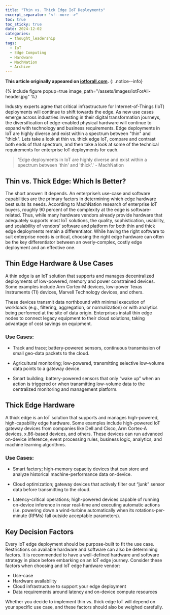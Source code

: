 ```yaml
---
title: "Thin vs. Thick Edge IoT Deployments"
excerpt_separator: "<!--more-->"
toc: true
toc_sticky: true
date: 2024-12-02
categories:
  - thought_leadership
tags:
  - IoT
  - Edge Computing
  - Hardware
  - MachNation
  - Archive
---
```


**This article originally appeared on [iotforall.com](https://www.iotforall.com/thin-vs-thick-edge-in-enterprise-iot-deployments).**
{: .notice--info}

{% include figure popup=true image_path="/assets/images/iotForAll-header.jpg" %}

Industry experts agree that critical infrastructure for Internet-of-Things (IoT) deployments will continue to shift towards the edge. As new use cases emerge across industries investing in their digital transformation journeys, the diversification of edge-enabled physical hardware will continue to expand with technology and business requirements. Edge deployments in IoT are highly diverse and exist within a spectrum between "thin" and "thick". Lets take a look at thin vs. thick edge IoT, compare and contrast both ends of that spectrum, and then take a look at some of the technical requirements for enterprise IoT deployments for each.

<!--more-->

> 'Edge deployments in IoT are highly diverse and exist within a spectrum between 'thin' and 'thick'.' - MachNation

## Thin vs. Thick Edge: Which Is Better?

The short answer: It depends. An enterprise’s use-case and software capabilities are the primary factors in determining which edge hardware best suits its needs. According to MachNation research of enterprise IoT buyers, roughly 90 percent of the complexity at the edge is software-related. Thus, while many hardware vendors already provide hardware that adequately supports most IoT solutions, the quality, sophistication, usability, and scalability of vendors’ software and platform for both thin and thick edge deployments remain a differentiator. While having the right software to suit enterprise needs is critical, choosing the right edge hardware can often be the key differentiator between an overly-complex, costly edge deployment and an effective one.

## Thin Edge Hardware & Use Cases

A thin edge is an IoT solution that supports and manages decentralized deployments of low-powered, memory and power constrained devices. Some examples include Arm Cortex-M devices, low-power Texas Instruments (TI) devices, Marvell Technology devices, and others.

These devices transmit data northbound with minimal execution of workloads (e.g., filtering, aggregation, or normalization) or with analytics being performed at the site of data origin. Enterprises install thin edge nodes to connect legacy equipment to their cloud solutions, taking advantage of cost savings on equipment.

### Use Cases:

- Track and trace; battery-powered sensors, continuous transmission of small geo-data packets to the cloud.

- Agricultural monitoring; low-powered, transmitting selective low-volume data points to a gateway device.

- Smart building; battery-powered sensors that only “wake up” when an action is triggered or when transmitting low-volume data to the centralized monitoring and management platform.

## Thick Edge Hardware

A thick edge is an IoT solution that supports and manages high-powered, high-capability edge hardware. Some examples include high-powered IoT gateway devices from companies like Dell and Cisco, Arm Cortex-A devices, x.86-based devices, and others. These devices can run advanced on-device inference, event processing rules, business logic, analytics, and machine learning algorithms.

### Use Cases:

- Smart factory; high-memory capacity devices that can store and analyze historical machine-performance data on-device.

- Cloud optimization; gateway devices that actively filter out “junk” sensor data before transmitting to the cloud.

- Latency-critical operations; high-powered devices capable of running on-device inference in near real-time and executing automatic actions (i.e. powering down a wind-turbine automatically when its rotations-per-minute (RPMs) fall outside acceptable parameters).

## Key Decision Factors

Every IoT edge deployment should be purpose-built to fit the use case. Restrictions on available hardware and software can also be determining factors. It is recommended to have a well-defined hardware and software strategy in place before embarking on an IoT edge journey. Consider these factors when choosing and IoT edge hardware vendor:

- Use-case
- Hardware availability
- Cloud infrastructure to support your edge deployment
- Data requirements around latency and on-device compute resources

Whether you decide to implement thin vs. thick edge IoT will depend on your specific use case, and these factors should also be weighed carefully.
